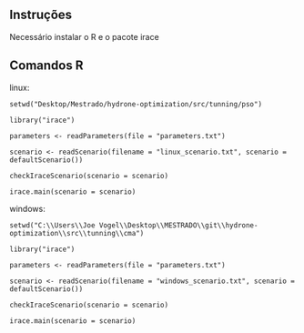 ## Instruções 

Necessário instalar o R e o pacote irace

## Comandos R

linux:

    setwd("Desktop/Mestrado/hydrone-optimization/src/tunning/pso")

    library("irace")

    parameters <- readParameters(file = "parameters.txt")

    scenario <- readScenario(filename = "linux_scenario.txt", scenario = defaultScenario())

    checkIraceScenario(scenario = scenario)

    irace.main(scenario = scenario)

windows:

    setwd("C:\\Users\\Joe Vogel\\Desktop\\MESTRADO\\git\\hydrone-optimization\\src\\tunning\\cma")

    library("irace")

    parameters <- readParameters(file = "parameters.txt")

    scenario <- readScenario(filename = "windows_scenario.txt", scenario = defaultScenario())

    checkIraceScenario(scenario = scenario)

    irace.main(scenario = scenario)